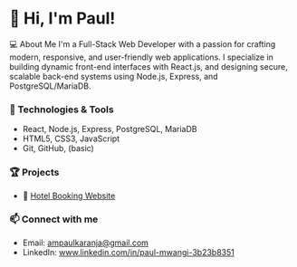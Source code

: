 # 👋 Hi, I'm Paul!

💻 About Me
I'm a Full-Stack Web Developer with a passion for crafting modern, responsive, and user-friendly web applications.
I specialize in building dynamic front-end interfaces with React.js, and designing secure,
scalable back-end systems using Node.js, Express, and PostgreSQL/MariaDB.

### 🔧 Technologies & Tools
- React, Node.js, Express, PostgreSQL, MariaDB
- HTML5, CSS3, JavaScript
- Git, GitHub, (basic)

### 🏆 Projects
- 🏨 [Hotel Booking Website](https://github.com/SmartProjects)
  

### 📫 Connect with me
- Email: ampaulkaranja@gmail.com
- LinkedIn: www.linkedin.com/in/paul-mwangi-3b23b8351


<!---
SmartMinds1/SmartMinds1 is a ✨ special ✨ repository because its `README.md` (this file) appears on your GitHub profile.
You can click the Preview link to take a look at your changes.
--->
